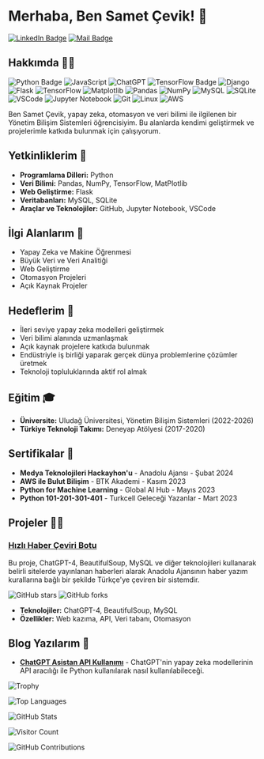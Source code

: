 # Merhaba, Ben Samet Çevik! 👋

[![LinkedIn Badge](https://img.shields.io/badge/-LinkedIn-blue?style=flat&logo=Linkedin&logoColor=white)](https://www.linkedin.com/in/sametcevik1/)
[![Mail Badge](https://img.shields.io/badge/-Email-c14438?style=flat&logo=Gmail&logoColor=white)](mailto:ceviksamet01@gmail.com)


## Hakkımda 🧑‍💻
![Python Badge](https://img.shields.io/badge/-Python-3776AB?style=flat&logo=python&logoColor=white)
![JavaScript](https://img.shields.io/badge/-JavaScript-F7DF1E?style=flat&logo=javascript&logoColor=black)
![ChatGPT](https://img.shields.io/badge/-ChatGPT-412991?style=flat&logo=openai&logoColor=white)
![TensorFlow Badge](https://img.shields.io/badge/-TensorFlow-FF6F00?style=flat&logo=tensorflow&logoColor=white)
![Django](https://img.shields.io/badge/-Django-092E20?style=flat&logo=django&logoColor=white)
![Flask](https://img.shields.io/badge/-Flask-000000?style=flat&logo=flask&logoColor=white)
![TensorFlow](https://img.shields.io/badge/-TensorFlow-FF6F00?style=flat&logo=tensorflow&logoColor=white)
![Matplotlib](https://img.shields.io/badge/-Matplotlib-11557C?style=flat&logo=Matplotlib&logoColor=white)
![Pandas](https://img.shields.io/badge/-Pandas-150458?style=flat&logo=pandas&logoColor=white)
![NumPy](https://img.shields.io/badge/-NumPy-013243?style=flat&logo=numpy&logoColor=white)
![MySQL](https://img.shields.io/badge/-MySQL-4479A1?style=flat&logo=mysql&logoColor=white)
![SQLite](https://img.shields.io/badge/-SQLite-003B57?style=flat&logo=sqlite&logoColor=white)
![VSCode](https://img.shields.io/badge/-VS%20Code-007ACC?style=flat&logo=visual-studio-code&logoColor=white)
![Jupyter Notebook](https://img.shields.io/badge/-Jupyter%20Notebook-F37626?style=flat&logo=jupyter&logoColor=white)
![Git](https://img.shields.io/badge/-Git-F05032?style=flat&logo=git&logoColor=white)
![Linux](https://img.shields.io/badge/-Linux-FCC624?style=flat&logo=linux&logoColor=black)
![AWS](https://img.shields.io/badge/-AWS-232F3E?style=flat&logo=amazon-aws&logoColor=white)


Ben Samet Çevik, yapay zeka, otomasyon ve veri bilimi ile ilgilenen bir Yönetim Bilişim Sistemleri öğrencisiyim. Bu alanlarda kendimi geliştirmek ve projelerimle katkıda bulunmak için çalışıyorum.

## Yetkinliklerim 🚀

- **Programlama Dilleri:** Python
- **Veri Bilimi:** Pandas, NumPy, TensorFlow, MatPlotlib
- **Web Geliştirme:** Flask
- **Veritabanları:** MySQL, SQLite
- **Araçlar ve Teknolojiler:** GitHub, Jupyter Notebook, VSCode

## İlgi Alanlarım 🌱

- Yapay Zeka ve Makine Öğrenmesi
- Büyük Veri ve Veri Analitiği
- Web Geliştirme
- Otomasyon Projeleri
- Açık Kaynak Projeler

## Hedeflerim 🎯

- İleri seviye yapay zeka modelleri geliştirmek
- Veri bilimi alanında uzmanlaşmak
- Açık kaynak projelere katkıda bulunmak
- Endüstriyle iş birliği yaparak gerçek dünya problemlerine çözümler üretmek
- Teknoloji topluluklarında aktif rol almak

## Eğitim 🎓

- **Üniversite:** Uludağ Üniversitesi, Yönetim Bilişim Sistemleri (2022-2026)
- **Türkiye Teknoloji Takımı:** Deneyap Atölyesi (2017-2020)

## Sertifikalar 📜

- **Medya Teknolojileri Hackayhon'u** - Anadolu Ajansı - Şubat 2024
- **AWS ile Bulut Bilişim** - BTK Akademi - Kasım 2023
- **Python for Machine Learning** - Global AI Hub - Mayıs 2023
- **Python 101-201-301-401** - Turkcell Geleceği Yazanlar - Mart 2023

## Projeler 👨‍💻

### [Hızlı Haber Çeviri Botu](https://github.com/zsamet/haber-repo)
Bu proje, ChatGPT-4, BeautifulSoup, MySQL ve diğer teknolojileri kullanarak belirli sitelerde yayınlanan haberleri alarak Anadolu Ajansının haber yazım kurallarına bağlı bir şekilde Türkçe'ye çeviren bir sistemdir. 

![GitHub stars](https://img.shields.io/github/stars/zsamet/haber-repo?style=social)
![GitHub forks](https://img.shields.io/github/forks/zsamet/haber-repo?style=social)

- **Teknolojiler:** ChatGPT-4, BeautifulSoup, MySQL
- **Özellikler:** Web kazıma, API, Veri tabanı, Otomasyon

## Blog Yazılarım 📝

- **[ChatGPT Asistan API Kullanımı](https://medium.com/@zsamet/chatgpt-asistan-api-kullanımı-2e93e6898a11)** - ChatGPT'nin yapay zeka modellerinin API aracılığı ile Python kullanılarak nasıl kullanılabileceği.




![Trophy](https://github-profile-trophy.vercel.app/?username=zsamet&theme=darkhub)

![Top Languages](https://github-readme-stats.vercel.app/api/top-langs/?username=zsamet&layout=compact&theme=radical)



![GitHub Stats](https://github-readme-stats.vercel.app/api?username=zsamet&show_icons=true&theme=radical)


![Visitor Count](https://komarev.com/ghpvc/?username=zsamet&color=blue)

![GitHub Contributions](https://github-readme-streak-stats.herokuapp.com/?user=zsamet&theme=dark)


